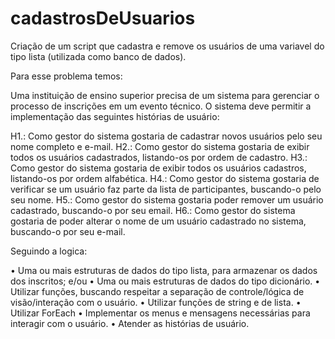 # cadastrosDeUsuarios
 Criação de um script que cadastra e remove os usuários de uma variavel do tipo lista (utilizada como banco de dados).

Para esse problema temos:

Uma instituição de ensino superior precisa de um sistema para gerenciar o processo de inscrições em
um evento técnico. O sistema deve permitir a implementação das seguintes histórias de usuário:

H1.: Como gestor do sistema gostaria de cadastrar novos usuários pelo seu nome completo e e-mail.
H2.: Como gestor do sistema gostaria de exibir todos os usuários cadastrados, listando-os por ordem
de cadastro.
H3.: Como gestor do sistema gostaria de exibir todos os usuários cadastros, listando-os por ordem
alfabética.
H4.: Como gestor do sistema gostaria de verificar se um usuário faz parte da lista de participantes,
buscando-o pelo seu nome.
H5.: Como gestor do sistema gostaria poder remover um usuário cadastrado, buscando-o por seu email.
H6.: Como gestor do sistema gostaria de poder alterar o nome de um usuário cadastrado no sistema,
buscando-o por seu e-mail.

Seguindo a logica:

• Uma ou mais estruturas de dados do tipo lista, para armazenar os dados dos inscritos; e/ou
• Uma ou mais estruturas de dados do tipo dicionário.
• Utilizar funções, buscando respeitar a separação de controle/lógica de visão/interação com o
usuário.
• Utilizar funções de string e de lista.
• Utilizar ForEach
• Implementar os menus e mensagens necessárias para interagir com o usuário.
• Atender as histórias de usuário.
